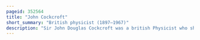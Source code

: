 ```yaml
---
pageid: 352564
title: "John Cockcroft"
short_summary: "British physicist (1897–1967)"
description: "Sir John Douglas Cockcroft was a british Physicist who shared with ernest Walton the 1951 Nobel Prize for Physics for splitting the atomic Nucleus and was instrumental in the Development of nuclear Energy."
---
```

